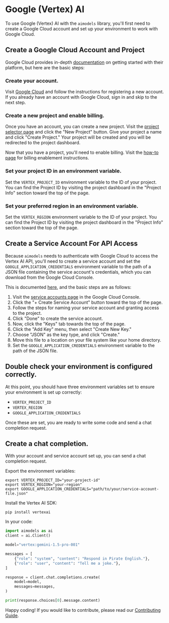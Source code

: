 # Google (Vertex) AI

To use Google (Vertex) AI with the `aimodels` library, you'll first need to create a Google Cloud account and set up your environment to work with Google Cloud.

## Create a Google Cloud Account and Project

Google Cloud provides in-depth [documentation](https://cloud.google.com/vertex-ai/docs/start/cloud-environment) on getting started with their platform, but here are the basic steps:

### Create your account.

Visit [Google Cloud](https://cloud.google.com/free) and follow the instructions for registering a new account. If you already have an account with Google Cloud, sign in and skip to the next step.

### Create a new project and enable billing.

Once you have an account, you can create a new project. Visit the [project selector page](https://console.cloud.google.com/projectselector2/home/dashboard) and click the "New Project" button. Give your project a name and click "Create Project." Your project will be created and you will be redirected to the project dashboard.

Now that you have a project, you'll need to enable billing. Visit the [how-to page](https://cloud.google.com/billing/docs/how-to/verify-billing-enabled#confirm_billing_is_enabled_on_a_project) for billing enablement instructions.

### Set your project ID in an environment variable.

Set the `VERTEX_PROJECT_ID` environment variable to the ID of your project. You can find the Project ID by visiting the project dashboard in the "Project Info" section toward the top of the page.

### Set your preferred region in an environment variable.

Set the `VERTEX_REGION` environment variable to the ID of your project. You can find the Project ID by visiting the project dashboard in the "Project Info" section toward the top of the page.

## Create a Service Account For API Access

Because `aimodels` needs to authenticate with Google Cloud to access the Vertex AI API, you'll need to create a service account and set the `GOOGLE_APPLICATION_CREDENTIALS` environment variable to the path of a JSON file containing the service account's credentials, which you can download from the Google Cloud Console.

This is documented [here](https://cloud.google.com/docs/authentication/provide-credentials-adc#how-to), and the basic steps are as follows:

1. Visit the [service accounts page](https://console.cloud.google.com/iam-admin/serviceaccounts) in the Google Cloud Console.
2. Click the "+ Create Service Account" button toward the top of the page.
3. Follow the steps for naming your service account and granting access to the project.
4. Click "Done" to create the service account.
5. Now, click the "Keys" tab towards the top of the page.
6. Click the "Add Key" menu, then select "Create New Key."
6. Choose "JSON" as the key type, and click "Create."
7. Move this file to a location on your file system like your home directory.
8. Set the `GOOGLE_APPLICATION_CREDENTIALS` environment variable to the path of the JSON file.

## Double check your environment is configured correctly.

At this point, you should have three environment variables set to ensure your environment is set up correctly:

- `VERTEX_PROJECT_ID`
- `VERTEX_REGION`
- `GOOGLE_APPLICATION_CREDENTIALS`

Once these are set, you are ready to write some code and send a chat completion request.

## Create a chat completion.

With your account and service account set up, you can send a chat completion request.

Export the environment variables:

```shell
export VERTEX_PROJECT_ID="your-project-id"
export VERTEX_REGION="your-region"
export GOOGLE_APPLICATION_CREDENTIALS="path/to/your/service-account-file.json"
```

Install the Vertex AI SDK:

```shell
pip install vertexai
```

In your code:

```python
import aimodels as ai
client = ai.Client()

model="vertex:gemini-1.5-pro-001"

messages = [
    {"role": "system", "content": "Respond in Pirate English."},
    {"role": "user", "content": "Tell me a joke."},
]

response = client.chat.completions.create(
    model=model,
    messages=messages,
)

print(response.choices[0].message.content)
```

Happy coding! If you would like to contribute, please read our [Contributing Guide](CONTRIBUTING.md).